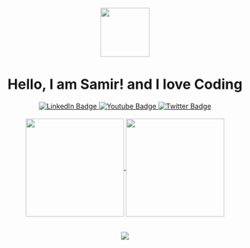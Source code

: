 
<br>
<div id="header" align="center">
  <img src="https://media.giphy.com/media/M9gbBd9nbDrOTu1Mqx/giphy.gif" width="100"/>
  <h1>Hello, I am Samir! and I love Coding </h1>
</div>
<div id="badges" align="center">
  <a href="https://www.linkedin.com/in/samir-kumal-85b105266/">
    <img src="https://img.shields.io/badge/LinkedIn-blue?style=for-the-badge&logo=linkedin&logoColor=white" alt="LinkedIn Badge"/>
  </a>
  <a href="https://www.youtube.com/@asperthickkgamerr491/featured">
    <img src="https://img.shields.io/badge/YouTube-red?style=for-the-badge&logo=youtube&logoColor=white" alt="Youtube Badge"/>
  </a>
  <a href="your-twitter-URL">
    <img src="https://img.shields.io/badge/Twitter-blue?style=for-the-badge&logo=twitter&logoColor=white" alt="Twitter Badge"/>
  </a>
</div>
<div id="views" align="center">
<img align="center" src="https://komarev.com/ghpvc/?username=Samir-kumal&style=flat-square&color=blue" alt=""/>
  
</div>


<br>


<div  id="body" align="center">
  <a href="https://github.com/anuraghazra/github-readme-stats">
  <img height=200 align="center" src="https://github-readme-stats.vercel.app/api?username=Samir-kumal" />
</a>
<a href="https://github.com/anuraghazra/convoychat">
  <img height=200 align="center" src="https://github-readme-stats.vercel.app/api/top-langs?username=Samir-kumal&layout=compact&langs_count=8&card_width=320" />
</a>

</div>
<br>

<!-- ![Top Langs](https://github-readme-stats.vercel.app/api/top-langs/?username=Samir-kumal&hide_progress=true) -->



  <p align="center">
  <a href="https://skillicons.dev">
    <img src="https://skillicons.dev/icons?i=git,react,js,html,css,tailwind,typescript,java" />
  </a>
</p>



  
</div>





<!---
Samir-kumal/Samir-kumal is a ✨ special ✨ repository because its `README.md` (this file) appears on your GitHub profile.
You can click the Preview link to take a look at your changes.
--->
